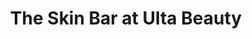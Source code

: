 ---
title: "The Skin Bar at Ulta Beauty"
url: /vernon-hills/the-skin-bar-at-ulta-beauty/
shop: Kosmetik
---